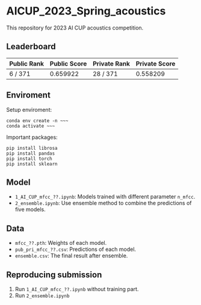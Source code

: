 # AICUP_2023_Spring_acoustics

This repository for 2023 AI CUP acoustics competition.

## Leaderboard
|Public Rank|Public Score|Private Rank|Private Score|
|--|--|--|--|
|6 / 371|0.659922|28 / 371|0.558209|

## Enviroment
Setup enviroment:  
```
conda env create -n ~~~
conda activate ~~~
```
Important packages:  
```
pip install librosa
pip install pandas
pip install torch
pip install sklearn
```
## Model
- ```1_AI_CUP_mfcc_??.ipynb```: Models trained with different parameter ```n_mfcc```.  
- ```2_ensemble.ipynb```: Use ensemble method to combine the predictions of five models.

## Data
- ```mfcc_??.pth```: Weights of each model.  
- ```pub_pri_mfcc_??.csv```: Predictions of each model.  
- ```ensemble.csv```: The final result after ensemble.

## Reproducing submission
1. Run ```1_AI_CUP_mfcc_??.ipynb``` without training part.
2. Run ```2_ensemble.ipynb```
